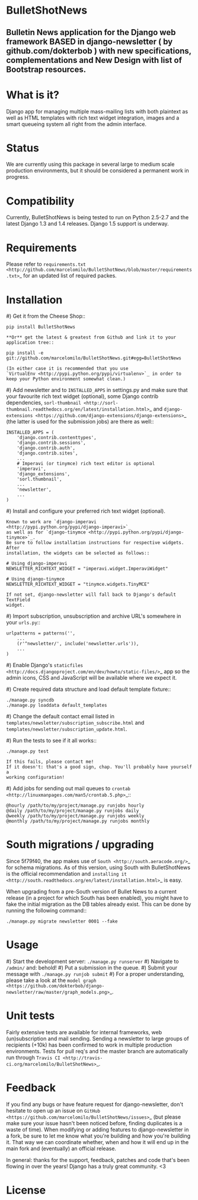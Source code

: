 BulletShotNews
=================


Bulletin News application for the Django web framework BASED in django-newsletter ( by github.com/dokterbob ) with new specifications, complementations and New Design with list of Bootstrap resources. 
----------------------------------------------------

What is it?
===========
Django app for managing multiple mass-mailing lists with both plaintext as
well as HTML templates with rich text widget integration, images and a
smart queueing system all right from the admin interface.

Status
======
We are currently using this package in several large to medium scale
production environments, but it should be considered a permanent work in
progress.


Compatibility
=============
Currently, BulletShotNews is being tested to run on Python 2.5-2.7 and the
latest Django 1.3 and 1.4 releases. Django 1.5 support is underway.

Requirements
============
Please refer to `requirements.txt <http://github.com/marcelomilo/BulletShotNews/blob/master/requirements.txt>`_ for an updated list of required packes.

Installation
============
#)  Get it from the Cheese Shop::

	pip install BulletShotNews

    **Or** get the latest & greatest from Github and link it to your
    application tree::

	pip install -e git://github.com/marcelomilo/BulletShotNews.git#egg=BulletShotNews

    (In either case it is recommended that you use
    `VirtualEnv <http://pypi.python.org/pypi/virtualenv>`_ in order to
    keep your Python environment somewhat clean.)

#)  Add newsletter and to ``INSTALLED_APPS`` in settings.py and make sure that
    your favourite rich text widget (optional), some Django contrib dependencies,
    `sorl-thumbnail <http://sorl-thumbnail.readthedocs.org/en/latest/installation.html>`_
    and `django-extensions <https://github.com/django-extensions/django-extensions>`_
    (the latter is used for the submission jobs) are there as well::

	INSTALLED_APPS = (
	    'django.contrib.contenttypes',
	    'django.contrib.sessions',
	    'django.contrib.auth',
	    'django.contrib.sites',
	    ...
	    # Imperavi (or tinymce) rich text editor is optional
	    'imperavi',
	    'django_extensions',
	    'sorl.thumbnail',
	    ...
	    'newsletter',
	    ...
	)

#)  Install and configure your preferred rich text widget (optional).

    Known to work are `django-imperavi <http://pypi.python.org/pypi/django-imperavi>`_
    as well as for `django-tinymce <http://pypi.python.org/pypi/django-tinymce>`_.
    Be sure to follow installation instructions for respective widgets. After
    installation, the widgets can be selected as follows::

	# Using django-imperavi
	NEWSLETTER_RICHTEXT_WIDGET = "imperavi.widget.ImperaviWidget"

	# Using django-tinymce
	NEWSLETTER_RICHTEXT_WIDGET = "tinymce.widgets.TinyMCE"

    If not set, django-newsletter will fall back to Django's default TextField
    widget.

#)  Import subscription, unsubscription and archive URL's somewhere in your
    `urls.py`::

	urlpatterns = patterns('',
	    ...
	    (r'^newsletter/', include('newsletter.urls')),
	    ...
	)

#)  Enable Django's `staticfiles <http://docs.djangoproject.com/en/dev/howto/static-files/>`_
    app so the admin icons, CSS and JavaScript will be available where
    we expect it.

#)  Create required data structure and load default template fixture::

	./manage.py syncdb
	./manage.py loaddata default_templates

#)  Change the default contact email listed in
    ``templates/newsletter/subscription_subscribe.html`` and
    ``templates/newsletter/subscription_update.html``.

#)  Run the tests to see if it all works::

	./manage.py test

    If this fails, please contact me!
    If it doesn't: that's a good sign, chap. You'll probably have yourself a
    working configuration!

#)  Add jobs for sending out mail queues to `crontab <http://linuxmanpages.com/man5/crontab.5.php>`_::

	@hourly /path/to/my/project/manage.py runjobs hourly
	@daily /path/to/my/project/manage.py runjobs daily
	@weekly /path/to/my/project/manage.py runjobs weekly
	@monthly /path/to/my/project/manage.py runjobs monthly

South migrations / upgrading
============================
Since 5f79f40, the app makes use of `South <http://south.aeracode.org/>`_ for
schema migrations. As of this version, using South with BulletShotNews
is the official recommendation and `installing it <http://south.readthedocs.org/en/latest/installation.html>`_ is easy.

When upgrading from a pre-South version of Bullet News to a current
release (in a project for which South has been enabled), you might have to
fake the initial migration as the DB tables already exist. This can be done
by running the following command::

	./manage.py migrate newsletter 0001 --fake

Usage
=====
#) Start the development server: ``./manage.py runserver``
#) Navigate to ``/admin/`` and: behold!
#) Put a submission in the queue.
#) Submit your message with ``./manage.py runjob submit``
#) For a proper understanding, please take a look at the `model graph <https://github.com/dokterbob/django-newsletter/raw/master/graph_models.png>`_.


Unit tests
==========
Fairly extensive tests are available for internal frameworks, web
(un)subscription and mail sending. Sending a newsletter to large groups of recipients
(+10k) has been confirmed to work in multiple production environments. Tests
for pull req's and the master branch are automatically run through
`Travis CI <http://travis-ci.org/marcelomilo/BulletShotNews>`_.

Feedback
========
If you find any bugs or have feature request for django-newsletter, don't hesitate to
open up an issue on `GitHub <https://github.com/marcelomilo/BulletShotNews/issues>`_
(but please make sure your issue hasn't been noticed before, finding duplicates is a
waste of time). When modifying or adding features to django-newsletter in a fork, be
sure to let me know what you're building and how you're building it. That way we can
coordinate whether, when and how it will end up in the main fork and (eventually) an
official release.

In general: thanks for the support, feedback, patches and code that's been flowing in
over the years! Django has a truly great community. <3

License
=======
